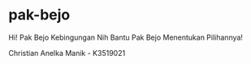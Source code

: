 # pak-bejo
Hi! Pak Bejo Kebingungan Nih
Bantu Pak Bejo Menentukan Pilihannya!

Christian Anelka Manik - K3519021
